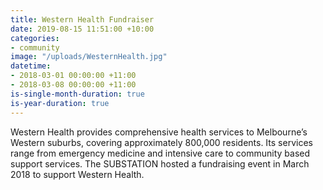 ```yaml
---
title: Western Health Fundraiser
date: 2019-08-15 11:51:00 +10:00
categories:
- community
image: "/uploads/WesternHealth.jpg"
datetime:
- 2018-03-01 00:00:00 +11:00
- 2018-03-08 00:00:00 +11:00
is-single-month-duration: true
is-year-duration: true
---
```


Western Health provides comprehensive health services to Melbourne’s Western suburbs, covering approximately 800,000 residents. Its services range from emergency medicine and intensive care to community based support services.
The SUBSTATION hosted a fundraising event in March 2018 to support Western Health.
